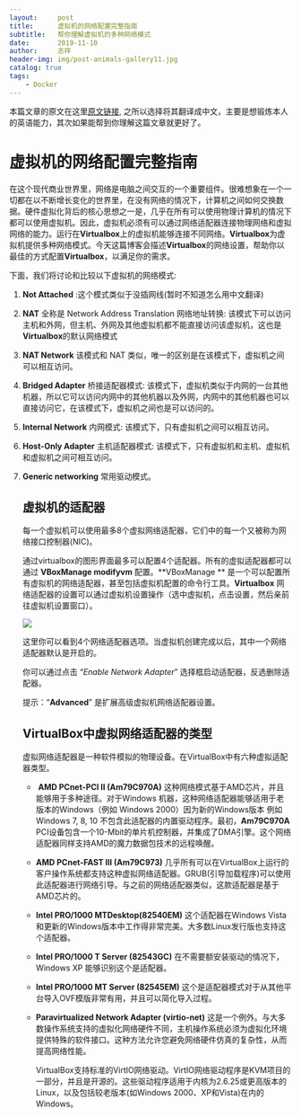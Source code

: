 ```yaml
---
layout:     post
title:      虚拟机的网络配置完整指南
subtitle:   帮你理解虚拟机的多种网络模式
date:       2019-11-10
author:     志祥
header-img: img/post-animals-gallery11.jpg
catalog: true
tags:
    - Docker
---
```


本篇文章的原文在这里[原文链接](https://docs.docker.com/config/containers/logging/configure/),  之所以选择将其翻译成中文，主要是想锻炼本人的英语能力，其次如果能帮到你理解这篇文章就更好了。

# 虚拟机的网络配置完整指南

在这个现代商业世界里，网络是电脑之间交互的一个重要组件。很难想象在一个一切都在以不断增长变化的世界里，在没有网络的情况下，计算机之间如何交换数据。硬件虚拟化背后的核心思想之一是，几乎在所有可以使用物理计算机的情况下都可以使用虚拟机。因此，虚拟机必须有可以通过网络适配器连接物理网络和虚拟网络的能力。运行在**Virtualbox**上的虚拟机能够连接不同网络。**Virtualbox**为虚拟机提供多种网络模式。今天这篇博客会描述**Virtualbox**的网络设置，帮助你以最佳的方式配置**Virtualbox**，以满足你的需求。

下面，我们将讨论和比较以下虚拟机的网络模式:

1. **Not Attached** :这个模式类似于没插网线(暂时不知道怎么用中文翻译)

2. **NAT**  全称是 Network Address Translation 网络地址转换:  该模式下可以访问主机和外网，但主机、外网及其他虚拟机都不能直接访问该虚拟机，这也是**Virtualbox**的默认网络模式

3. **NAT Network** 该模式和 NAT 类似，唯一的区别是在该模式下，虚拟机之间可以相互访问。

4. **Bridged Adapter** 桥接适配器模式: 该模式下，虚拟机类似于内网的一台其他机器，所以它可以访问内网中的其他机器以及外网，内网中的其他机器也可以直接访问它，在该模式下，虚拟机之间也是可以访问的。

5. **Internal Network** 内网模式: 该模式下，只有虚拟机之间可以相互访问。

6. **Host-Only Adapter** 主机适配器模式:  该模式下，只有虚拟机和主机、虚拟机和虚拟机之间可相互访问。

7. **Generic networking** 常用驱动模式。

   ## 虚拟机的适配器

   每一个虚拟机可以使用最多8个虚拟网络适配器，它们中的每一个又被称为网络接口控制器(NIC)。

   通过virtualbox的图形界面最多可以配置4个适配器。所有的虚拟适配器都可以通过 **VBoxManage modifyvm** 配置。**VBoxManage ** 是一个可以配置所有虚拟机的网络适配器，甚至包括虚拟机配置的命令行工具。**Virtualbox**  网络适配器的设置可以通过虚拟机设置操作（选中虚拟机，点击设置，然后亲前往虚拟机设置窗口）。

   ![](https://tva1.sinaimg.cn/large/007S8ZIlgy1ge7ecr7axej30jp0cu752.jpg)

   这里你可以看到4个网络适配器选项。当虚拟机创建完成以后，其中一个网络适配器默认是开启的。

   你可以通过点击 “*Enable Network Adapter*” 选择框启动适配器，反选删除适配器。

   提示：“**Advanced**” 是扩展高级虚拟机网络适配器设置。

   ## VirtualBox中虚拟网络适配器的类型

   虚拟网络适配器是一种软件模拟的物理设备。在VirtualBox中有六种虚拟适配器类型。

   - ​	**AMD PCnet-PCI II (Am79C970A)** 这种网络模式基于AMD芯片，并且能够用于多种途径。对于Windows 机器，这种网络适配器能够适用于老版本的Windows（例如 Windows 2000）因为新的Windows版本 例如 Windows 7, 8, 10 不包含此适配器的内置驱动程序。最初，**Am79C970A** PCI设备包含一个10-Mbit的单片机控制器，并集成了DMA引擎。这个网络适配器同样支持AMD的魔力数据包技术的远程唤醒。

   - **AMD PCnet-FAST III (Am79C973)**  几乎所有可以在VirtualBox上运行的客户操作系统都支持这种虚拟网络适配器。GRUB(引导加载程序)可以使用此适配器进行网络引导。与之前的网络适配器类似，这款适配器是基于AMD芯片的。

   - **Intel PRO/1000 MTDesktop(82540EM)** 这个适配器在Windows Vista和更新的Windows版本中工作得非常完美。大多数Linux发行版也支持这个适配器。

   - **Intel PRO/1000 T Server (82543GC)**  在不需要额安装驱动的情况下，Windows XP 能够识别这个是适配器。

   - **Intel PRO/1000 MT Server (82545EM)** 这个是适配器模式对于从其他平台导入OVF模版非常有用，并且可以简化导入过程。

   - **Paravirtualized Network Adapter (virtio-net)**  这是一个例外。与大多数操作系统支持的虚拟化网络硬件不同，主机操作系统必须为虚拟化环境提供特殊的软件接口。这种方法允许您避免网络硬件仿真的复杂性，从而提高网络性能。

     VirtualBox支持标准的VirtIO网络驱动。VirtIO网络驱动程序是KVM项目的一部分，并且是开源的。这些驱动程序适用于内核为2.6.25或更高版本的Linux，以及包括较老版本(如Windows 2000、XP和Vista)在内的Windows。